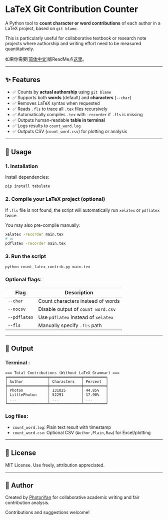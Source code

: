 # LaTeX Git Contribution Counter

A Python tool to **count character or word contributions** of each author in a LaTeX project, based on `git blame`.

This is particularly useful for collaborative textbook or research note projects where authorship and writing effort need to be measured quantitatively.

如果你需要[[简体中文]](./readme_cn.md)版ReadMe点[这里](./readme_cn.md)。

---

## ✨ Features

- ✅ Counts by **actual authorship** using `git blame`
- ✅ Supports both **words** (default) and **characters** (`--char`)
- ✅ Removes LaTeX syntax when requested
- ✅ Reads `.fls` to trace all `.tex` files recursively
- ✅ Automatically compiles `.tex` with `-recorder` if `.fls` is missing
- ✅ Outputs human-readable **table in terminal** 
- ✅ Logs results to `count_word.log`
- ✅ Outputs CSV (`count_word.csv`) for plotting or analysis

---

## 🚀 Usage

### 1. Installation

Install dependencies:

```bash
pip install tabulate
````

### 2. Compile your LaTeX project (optional)

If `.fls` file is not found, the script will automatically run `xelatex` or `pdflatex` twice.

You may also pre-compile manually:

```bash
xelatex -recorder main.tex
# or
pdflatex -recorder main.tex
```

### 3. Run the script

```bash
python count_latex_contrib.py main.tex
```

### Optional flags:

| Flag         | Description                         |
| ------------ | ----------------------------------- |
| `--char`     | Count characters instead of words   |
| `--nocsv`    | Disable output of `count_word.csv`  |
| `--pdflatex` | Use `pdflatex` instead of `xelatex` |
| `--fls`      | Manually specify `.fls` path        |

---

## 📂 Output

### Terminal :

```
=== Total Contributions (Without LaTeX Grammar) ===
╒══════════════════╤══════════════╤══════════╕
│ Author           │ Characters   │ Percent  │
╞══════════════════╪══════════════╪══════════╡
│ Photon           │ 131025       │ 44.85%   │
│ LittlePhoton     │ 52291        │ 17.90%   │
│ ...              │ ...          │ ...      │
╘══════════════════╧══════════════╧══════════╛
```

### Log files:

* `count_word.log`: Plain text result with timestamp
* `count_word.csv`: Optional CSV (`Author,Plain,Raw`) for Excel/plotting

---

## 📄 License

MIT License. Use freely, attribution appreciated.

---

## 👤 Author

Created by [PhotonYan](https://github.com/PhotonYan) for collaborative academic writing and fair contribution analysis.

Contributions and suggestions welcome!

